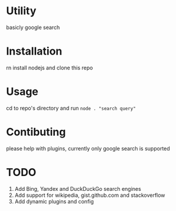 # Utility

basicly google search

# Installation

rn install nodejs and clone this repo

# Usage

cd to repo's directory and run `node . "search query"`

# Contibuting

please help with plugins, currently only google search is supported

# TODO

1. Add Bing, Yandex and DuckDuckGo search engines
2. Add support for wikipedia, gist.github.com and stackoverflow
3. Add dynamic plugins and config
